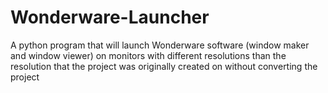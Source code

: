 # Wonderware-Launcher
A python program that will launch Wonderware software (window maker and window viewer) on monitors with different resolutions than the resolution that the project was originally created on without converting the project
